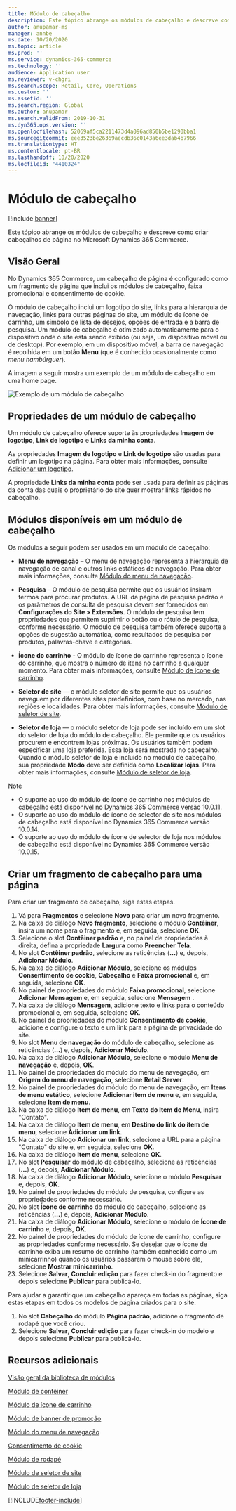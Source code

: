 ```yaml
---
title: Módulo de cabeçalho
description: Este tópico abrange os módulos de cabeçalho e descreve como criar cabeçalhos de página no Microsoft Dynamics 365 Commerce.
author: anupamar-ms
manager: annbe
ms.date: 10/20/2020
ms.topic: article
ms.prod: ''
ms.service: dynamics-365-commerce
ms.technology: ''
audience: Application user
ms.reviewer: v-chgri
ms.search.scope: Retail, Core, Operations
ms.custom: ''
ms.assetid: ''
ms.search.region: Global
ms.author: anupamar
ms.search.validFrom: 2019-10-31
ms.dyn365.ops.version: ''
ms.openlocfilehash: 52069af5ca2211473d4a096ad850b5be1290bba1
ms.sourcegitcommit: eee3523be26369aecdb36c0143a6ee3dab4b7966
ms.translationtype: HT
ms.contentlocale: pt-BR
ms.lasthandoff: 10/20/2020
ms.locfileid: "4410324"
---
```

# <a name="header-module"></a>Módulo de cabeçalho

[!include [banner](includes/banner.md)]

Este tópico abrange os módulos de cabeçalho e descreve como criar cabeçalhos de página no Microsoft Dynamics 365 Commerce.

## <a name="overview"></a>Visão Geral

No Dynamics 365 Commerce, um cabeçalho de página é configurado como um fragmento de página que inclui os módulos de cabeçalho, faixa promocional e consentimento de cookie. 

O módulo de cabeçalho inclui um logotipo do site, links para a hierarquia de navegação, links para outras páginas do site, um módulo de ícone de carrinho, um símbolo de lista de desejos, opções de entrada e a barra de pesquisa. Um módulo de cabeçalho é otimizado automaticamente para o dispositivo onde o site está sendo exibido (ou seja, um dispositivo móvel ou de desktop). Por exemplo, em um dispositivo móvel, a barra de navegação é recolhida em um botão **Menu** (que é conhecido ocasionalmente como *menu hambúrguer*).

A imagem a seguir mostra um exemplo de um módulo de cabeçalho em uma home page.

![Exemplo de um módulo de cabeçalho](./media/ecommerce-header.png)

## <a name="properties-of-a-header-module"></a>Propriedades de um módulo de cabeçalho

Um módulo de cabeçalho oferece suporte às propriedades **Imagem de logotipo**, **Link de logotipo** e **Links da minha conta**. 

As propriedades **Imagem de logotipo** e **Link de logotipo** são usadas para definir um logotipo na página. Para obter mais informações, consulte [Adicionar um logotipo](add-logo.md). 

A propriedade **Links da minha conta** pode ser usada para definir as páginas da conta das quais o proprietário do site quer mostrar links rápidos no cabeçalho.

## <a name="modules-that-are-available-within-a-header-module"></a>Módulos disponíveis em um módulo de cabeçalho

Os módulos a seguir podem ser usados em um módulo de cabeçalho:

- **Menu de navegação** – O menu de navegação representa a hierarquia de navegação de canal e outros links estáticos de navegação. Para obter mais informações, consulte [Módulo do menu de navegação](nav-menu-module.md).

- **Pesquisa** – O módulo de pesquisa permite que os usuários insiram termos para procurar produtos. A URL da página de pesquisa padrão e os parâmetros de consulta de pesquisa devem ser fornecidos em **Configurações do Site \> Extensões**. O módulo de pesquisa tem propriedades que permitem suprimir o botão ou o rótulo de pesquisa, conforme necessário. O módulo de pesquisa também oferece suporte a opções de sugestão automática, como resultados de pesquisa por produtos, palavras-chave e categorias.

- **Ícone do carrinho** - O módulo de ícone do carrinho representa o ícone do carrinho, que mostra o número de itens no carrinho a qualquer momento. Para obter mais informações, consulte [Módulo de ícone de carrinho](cart-icon-module.md).

- **Seletor de site** — o módulo seletor de site permite que os usuários naveguem por diferentes sites predefinidos, com base no mercado, nas regiões e localidades. Para obter mais informações, consulte [Módulo de seletor de site](site-selector.md).

- **Seletor de loja** — o módulo seletor de loja pode ser incluído em um slot do seletor de loja do módulo de cabeçalho. Ele permite que os usuários procurem e encontrem lojas próximas. Os usuários também podem especificar uma loja preferida. Essa loja será mostrada no cabeçalho. Quando o módulo seletor de loja é incluído no módulo de cabeçalho, sua propriedade **Modo** deve ser definida como **Localizar lojas**. Para obter mais informações, consulte [Módulo de seletor de loja](store-selector.md).

> [!NOTE]
> - O suporte ao uso do módulo de ícone de carrinho nos módulos de cabeçalho está disponível no Dynamics 365 Commerce versão 10.0.11.
> - O suporte ao uso do módulo de ícone de selector de site nos módulos de cabeçalho está disponível no Dynamics 365 Commerce versão 10.0.14.
> - O suporte ao uso do módulo de ícone de selector de loja nos módulos de cabeçalho está disponível no Dynamics 365 Commerce versão 10.0.15.

## <a name="create-a-header-fragment-for-a-page"></a>Criar um fragmento de cabeçalho para uma página

Para criar um fragmento de cabeçalho, siga estas etapas.

1. Vá para **Fragmentos** e selecione **Novo** para criar um novo fragmento.
1. Na caixa de diálogo **Novo fragmento**, selecione o módulo **Contêiner**, insira um nome para o fragmento e, em seguida, selecione **OK**.
1. Selecione o slot **Contêiner padrão** e, no painel de propriedades à direita, defina a propriedade **Largura** como **Preencher Tela**.
1. No slot **Contêiner padrão**, selecione as reticências (**...**) e, depois, **Adicionar Módulo**.
1. Na caixa de diálogo **Adicionar Módulo**, selecione os módulos **Consentimento de cookie**, **Cabeçalho** e **Faixa promocional** e, em seguida, selecione **OK**.
1. No painel de propriedades do módulo **Faixa promocional**, selecione **Adicionar Mensagem** e, em seguida, selecione **Mensagem** .
1. Na caixa de diálogo **Mensagem**, adicione texto e links para o conteúdo promocional e, em seguida, selecione **OK**.
1. No painel de propriedades do módulo **Consentimento de cookie**, adicione e configure o texto e um link para a página de privacidade do site.
1. No slot **Menu de navegação** do módulo de cabeçalho, selecione as reticências (**...**) e, depois, **Adicionar Módulo**.
1. Na caixa de diálogo **Adicionar Módulo**, selecione o módulo **Menu de navegação** e, depois, **OK**.
1. No painel de propriedades do módulo do menu de navegação, em **Origem do menu de navegação**, selecione **Retail Server**.
1. No painel de propriedades do módulo do menu de navegação, em **Itens de menu estático**, selecione **Adicionar item de menu** e, em seguida, selecione **Item de menu**. 
1. Na caixa de diálogo **Item de menu**, em **Texto do Item de Menu**, insira "Contato".
1. Na caixa de diálogo **Item de menu**, em **Destino do link do item de menu**, selecione **Adicionar um link**.
1. Na caixa de diálogo **Adicionar um link**, selecione a URL para a página "Contato" do site e, em seguida, selecione **OK**.  
1. Na caixa de diálogo **Item de menu**, selecione **OK**.
1. No slot **Pesquisar** do módulo de cabeçalho, selecione as reticências (**...**) e, depois, **Adicionar Módulo**.
1. Na caixa de diálogo **Adicionar Módulo**, selecione o módulo **Pesquisar** e, depois, **OK**.
1. No painel de propriedades do módulo de pesquisa, configure as propriedades conforme necessário.
1. No slot **Ícone de carrinho** do módulo de cabeçalho, selecione as reticências (**...**) e, depois, **Adicionar Módulo**.
1. Na caixa de diálogo **Adicionar Módulo**, selecione o módulo de **Ícone de carrinho** e, depois, **OK**.
1. No painel de propriedades do módulo de ícone de carrinho, configure as propriedades conforme necessário. Se desejar que o ícone de carrinho exiba um resumo de carrinho (também conhecido como um minicarrinho) quando os usuários passarem o mouse sobre ele, selecione **Mostrar minicarrinho**.
1. Selecione **Salvar**, **Concluir edição** para fazer check-in do fragmento e depois selecione **Publicar** para publicá-lo.

Para ajudar a garantir que um cabeçalho apareça em todas as páginas, siga estas etapas em todos os modelos de página criados para o site.

1. No slot **Cabeçalho** do módulo **Página padrão**, adicione o fragmento de rodapé que você criou.
1. Selecione **Salvar**, **Concluir edição** para fazer check-in do modelo e depois selecione **Publicar** para publicá-lo.

## <a name="additional-resources"></a>Recursos adicionais

[Visão geral da biblioteca de módulos](starter-kit-overview.md)

[Módulo de contêiner](add-container-module.md)

[Módulo de ícone de carrinho](cart-icon-module.md)

[Módulo de banner de promoção](add-alert.md)

[Módulo do menu de navegação](nav-menu-module.md) 

[Consentimento de cookie](cookie-consent-module.md)

[Módulo de rodapé](author-footer-module.md)

[Módulo de seletor de site](site-selector.md)

[Módulo de seletor de loja](store-selector.md)


[!INCLUDE[footer-include](../includes/footer-banner.md)]